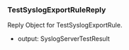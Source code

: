 ### TestSyslogExportRuleReply
Reply Object for TestSyslogExportRule.

- output: SyslogServerTestResult
